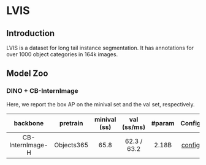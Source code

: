 # LVIS

## Introduction

LVIS is a dataset for long tail instance segmentation. It has annotations for over 1000 object categories in 164k images.

## Model Zoo

### DINO + CB-InternImage

Here, we report the box AP on the minival set and the val set, respectively.

|     backbone     |  pretrain  | minival (ss) | val (ss/ms) | #param |                                Config                                 |                                                     Download                                                      |
| :--------------: | :--------: | :----------: | :---------: | :----: | :-------------------------------------------------------------------: | :---------------------------------------------------------------------------------------------------------------: |
| CB-InternImage-H | Objects365 |     65.8     | 62.3 / 63.2 | 2.18B  | [config](./dino_4scale_cbinternimage_h_objects365_lvis_minival_ss.py) | [ckpt](https://huggingface.co/OpenGVLab/InternImage/resolve/main/dino_4scale_cbinternimage_h_objects365_lvis.pth) |
